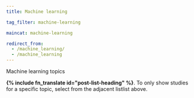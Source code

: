 ```yaml
---
title: Machine learning

tag_filter: machine-learning

maincat: machine-learning

redirect_from:
  - /machine_learning/
  - /machine_learning
---
```


Machine learning topics

<strong>{% include fn_translate id="post-list-heading" %}</strong>. To only show studies for a specific topic, select from the <span class="selector-position-help-md">adjacent list</span><span class="selector-position-help-xs">list above</span>.
